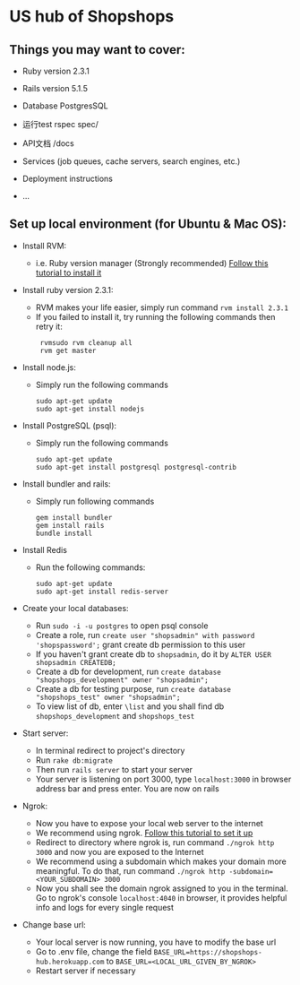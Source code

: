 # US hub of Shopshops

## Things you may want to cover:

* Ruby version
2.3.1

* Rails version
5.1.5

* Database
PostgresSQL

* 运行test
rspec spec/

* API文档
/docs

* Services (job queues, cache servers, search engines, etc.)

* Deployment instructions

* ...

## Set up local environment (for Ubuntu & Mac OS):
* Install RVM:
    * i.e. Ruby version manager (Strongly recommended) 
    [Follow this tutorial to install it](https://github.com/rvm/rvm)
    

* Install ruby version 2.3.1:
    * RVM makes your life easier, simply run command `rvm install 2.3.1`
    * If you failed to install it, try running the following commands then retry it:
        ```
         rvmsudo rvm cleanup all
         rvm get master
        ```
 
* Install node.js:
    * Simply run the following commands
        ```
        sudo apt-get update
        sudo apt-get install nodejs
        ```
        
* Install PostgreSQL (psql):
    * Simply run the following commands
        ```
        sudo apt-get update
        sudo apt-get install postgresql postgresql-contrib
        ```
        
* Install bundler and rails:
    * Simply run following commands
        ```
        gem install bundler
        gem install rails
        bundle install
        ```
 * Install Redis
    * Run the following commands:
        ```
        sudo apt-get update
        sudo apt-get install redis-server
        ```
 
 * Create your local databases:
   * Run `sudo -i -u postgres` to open psql console
   * Create a role, run `create user "shopsadmin" with password 'shopspassword';` grant create db permission to this user
   * If you haven't grant create db to `shopsadmin`, do it by `ALTER USER shopsadmin CREATEDB;`
   * Create a db for development, run `create database "shopshops_development" owner "shopsadmin";`
   * Create a db for testing purpose, run `create database "shopshops_test" owner "shopsadmin";`
   * To view list of db, enter `\list` and you shall find db `shopshops_development` and `shopshops_test`
   
 * Start server:
    * In terminal redirect to project's directory
    * Run `rake db:migrate`
    * Then run `rails server` to start your server
    * Your server is listening on port 3000, type `localhost:3000` in browser address bar and press enter. You are now on rails
 
 * Ngrok:
    * Now you have to expose your local web server to the internet
    * We recommend using ngrok. [Follow this tutorial to set it up](https://dashboard.ngrok.com/get-started)
    * Redirect to directory where ngrok is, run command `./ngrok http 3000` and now you are exposed to the Internet
    * We recommend using a subdomain which makes your domain more meaningful. To do that, run command `./ngrok http -subdomain=<YOUR_SUBDOMAIN> 3000`
    * Now you shall see the domain ngrok assigned to you in the terminal. Go to ngrok's console `localhost:4040` in browser, it provides helpful info and logs for every single request
 
 * Change base url:
    * Your local server is now running, you have to modify the base url
    * Go to .env file, change the field `BASE_URL=https://shopshops-hub.herokuapp.com` to `BASE_URL=<LOCAL_URL_GIVEN_BY_NGROK>`
    * Restart server if necessary
 
    